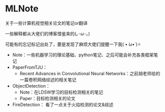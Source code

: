 # MLNote

关于一些计算机视觉相关论文的笔记or翻译

一些解释都从大佬们的博客借鉴来的(｡･ω･｡)

可能有的忘记标记出处了，要是发现了麻烦大佬们提醒一下我( • ̀ω•́ )✧

- Note：一些机器学习的理论基础、python笔记、之后可能会补充各类框架笔记
- PaperFromTJU： 
  - Recent Advances in Convolutional Neural Networks：之前胡老师给的一篇卷积网络综述的相关笔记
- ObjectDetection：
  - Note：在LDSW学习的目标检测相关的笔记
  - Paper：目标检测相关的论文
- FireDetection： 看了一点关于火焰检测的论文&综述


